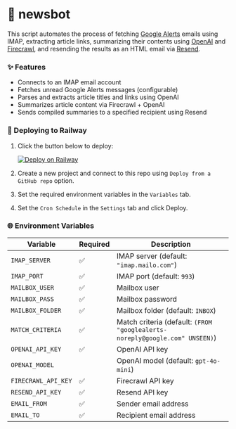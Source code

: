 # 📰 newsbot
This script automates the process of fetching [Google Alerts](https://www.google.com/alerts) emails using IMAP, extracting article links, summarizing their contents using [OpenAI](https://platform.openai.com/docs) and [Firecrawl](https://www.firecrawl.dev/referral?rid=C6M8MJ69), and resending the results as an HTML email via [Resend](https://resend.com/docs).


### ✨ Features

- Connects to an IMAP email account
- Fetches unread Google Alerts messages (configurable)
- Parses and extracts article titles and links using OpenAI
- Summarizes article content via Firecrawl + OpenAI
- Sends compiled summaries to a specified recipient using Resend


### 🚀 Deploying to Railway

1. Click the button below to deploy:

   [![Deploy on Railway](https://railway.app/button.svg)](https://railway.app/new?referralCode=alphasec)

2. Create a new project and connect to this repo using `Deploy from a GitHub repo` option.
3. Set the required environment variables in the `Variables` tab.
4. Set the `Cron Schedule` in the `Settings` tab and click Deploy.


### 🌐 Environment Variables

| Variable             | Required | Description                                                                 |
|----------------------|----------|-----------------------------------------------------------------------------|
| `IMAP_SERVER`        |    ✅    | IMAP server (default: `"imap.mailo.com"`)                                   |
| `IMAP_PORT`          |    ✅    | IMAP port (default: `993`)                                                  |
| `MAILBOX_USER`       |    ✅    | Mailbox user                                                                |
| `MAILBOX_PASS`       |    ✅    | Mailbox password                                                            |
| `MAILBOX_FOLDER`     |    ✅    | Mailbox folder (default: `INBOX`)                                           |
| `MATCH_CRITERIA`     |    ✅    | Match criteria (default: `(FROM "googlealerts-noreply@google.com" UNSEEN)`) |
| `OPENAI_API_KEY`     |    ✅    | OpenAI API key                                                              |
| `OPENAI_MODEL`       |          | OpenAI model (default: `gpt-4o-mini`)                                       |
| `FIRECRAWL_API_KEY`  |    ✅    | Firecrawl API key                                                           |
| `RESEND_API_KEY`     |    ✅    | Resend API key                                                              |
| `EMAIL_FROM`         |    ✅    | Sender email address                                                        |
| `EMAIL_TO`           |    ✅    | Recipient email address                                                     |
